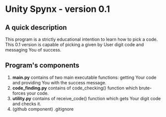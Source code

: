 # Unity Spynx - version 0.1
## A quick description
This program is a strictly educational intention to learn how to pick a code. This 0.1 version is capable of picking a given by User digit code and messaging You of success. 

## Program's components
1) **main.py** contains of two main executable functions: getting Your code and providing You with the success message.
2) **code_finding.py** contains of code_checking() function which brute-forces your code.
3) **utility.py** contains of receive_code() function which gets Your digit code and checks it.
4) (github component) .gitignore
